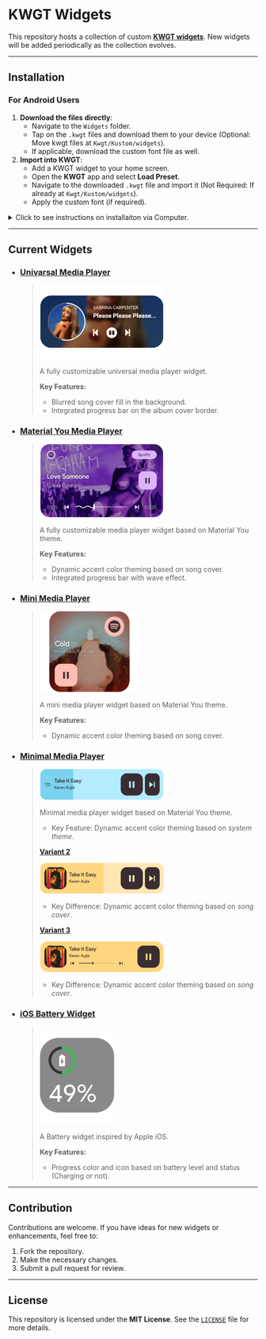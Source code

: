 # KWGT Widgets

This repository hosts a collection of custom [**KWGT widgets**](https://docs.kustom.rocks/docs/downloads/download-kwgt/). New widgets will be added periodically as the collection evolves.

---

## Installation

### For Android Users
1. **Download the files directly**: 
   - Navigate to the `Widgets` folder.  
   - Tap on the `.kwgt` files and download them to your device (Optional: Move kwgt files at `Kwgt/Kustom/widgets`).
   - If applicable, download the custom font file as well.  
2. **Import into KWGT**:
   - Add a KWGT widget to your home screen.  
   - Open the **KWGT** app and select **Load Preset**.  
   - Navigate to the downloaded `.kwgt` file and import it (Not Required: If already at `Kwgt/Kustom/widgets`).
   - Apply the custom font (if required).

<details>
  <summary>Click to see instructions on installaiton via Computer.</summary>

1. **Download the files**:
   - Clone or download the repository:
     ```bash
     git clone https://github.com/AumGupta/KWGT-Widgets.git
     ```
   - Alternatively, download the repository as a `.zip` file from the GitHub page and extract it.
2. **Transfer to your Android device**:
   - Connect your device to your computer via USB or use a file transfer tool.  
   - Copy the `.kwgt` files from the `Widgets` folder to your device's storage at `Kwgt/Kustom/widgets`.  
   - If applicable, copy the custom font file (`.ttf` or `.otf`) to your device at `Kwgt/Kustom/fonts`.  
3. **Import into KWGT**:
   - Follow the same steps as [above](#for-android-users) for importing into the KWGT app and applying the font.
</details>

---

## Current Widgets

- ### [Univarsal Media Player](widgets/Universal_Media_Player.kwgt)
  
  > <img src="previews/Universal_Media_Player.kwgt.png" alt="Preview" style="width:250px;"/>
  >
  > A fully customizable universal media player widget.
  > 
  > **Key Features:**  
  > - Blurred song cover fill in the background.  
  > - Integrated progress bar on the album cover border.


- ### [Material You Media Player](widgets/Material3_Expanded_Media_Player.kwgt)
  
  > <img src="previews/Material3_Expanded_Media_Player.kwgt.png" alt="Preview" style="width:250px;"/>
  >
  > A fully customizable media player widget based on Material You theme.
  > 
  > **Key Features:**  
  > - Dynamic accent color theming based on song cover.  
  > - Integrated progress bar with wave effect.

- ### [Mini Media Player](widgets/Mini_Media_Player.kwgt)
  
  > <img src="previews/Mini_Media_Player.kwgt.png" alt="Preview" style="width:200px;"/>
  >
  > A mini media player widget based on Material You theme.
  > 
  > **Key Features:**  
  > - Dynamic accent color theming based on song cover.

- ### [Minimal Media Player](widgets/Minimal_Media_Player.kwgt)
  > <img src="previews/Minimal_Media_Player.kwgt.png" alt="Preview" style="width:250px;"/>
  >
  > Minimal media player widget based on Material You theme.
  >
  > - Key Feature: Dynamic accent color theming based on *system theme*.  
  >
  > [**Variant 2**](widgets/Minimal_Media_Player_2.kwgt)
  >
  >
  > <img src="previews/Minimal_Media_Player_2.kwgt.png" alt="Preview" style="width:250px;"/>
  >
  > - Key Difference:  Dynamic accent color theming based on *song cover*.  
  >
  >[**Variant 3**](widgets/Minimal_Media_Player_3.kwgt)
  >
  > <img src="previews/Minimal_Media_Player_3.kwgt.png" alt="Preview" style="width:250px;"/>
  >
  >
  > - Key Difference:  Dynamic accent color theming based on *song cover*.  

- ### [iOS Battery Widget](widgets/iOS_Battery_Widget.kwgt)
  
  > <img src="previews/iOS_Battery_Widget.kwgt.png" alt="Preview" style="width:150px;"/>
  >
  > A Battery widget inspired by Apple iOS.
  > 
  > **Key Features:**  
  > - Progress color and icon based on battery level and status (Charging or not).

---

## Contribution  

Contributions are welcome. If you have ideas for new widgets or enhancements, feel free to:  
1. Fork the repository.  
2. Make the necessary changes.  
3. Submit a pull request for review.

---

## License  

This repository is licensed under the **MIT License**. See the [`LICENSE`](LICENSE) file for more details.

